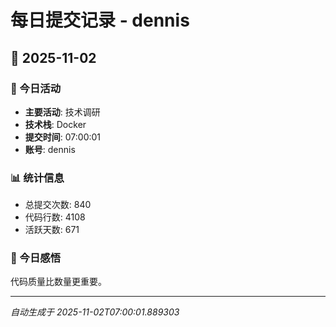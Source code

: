 # 每日提交记录 - dennis

## 📅 2025-11-02

### 🎯 今日活动
- **主要活动**: 技术调研
- **技术栈**: Docker
- **提交时间**: 07:00:01
- **账号**: dennis

### 📊 统计信息
- 总提交次数: 840
- 代码行数: 4108
- 活跃天数: 671

### 💭 今日感悟
代码质量比数量更重要。

---
*自动生成于 2025-11-02T07:00:01.889303*
